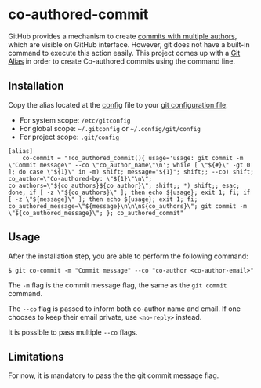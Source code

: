 # co-authored-commit

GitHub provides a mechanism to create [commits with multiple authors](https://help.github.com/articles/creating-a-commit-with-multiple-authors/), which are visible on GitHub interface. However, git does not have a built-in command to execute this action easily. This project comes up with a [Git Alias](https://git-scm.com/book/en/v2/Git-Basics-Git-Aliases) in order to create Co-authored commits using the command line.

## Installation

Copy the alias located at the [config](config) file to your [git configuration file](https://git-scm.com/book/en/v2/Getting-Started-First-Time-Git-Setup):
* For system scope: `/etc/gitconfig`
* For global scope: `~/.gitconfig` or `~/.config/git/config`
* For project scope: `.git/config`

```
[alias]
    co-commit = "!co_authored_commit(){ usage='usage: git commit -m \"Commit message\" --co \"co_author_name\"\n'; while [ \"${#}\" -gt 0 ]; do case \"${1}\" in -m) shift; message="${1}"; shift;; --co) shift; co_author=\"Co-authored-by: \"${1}\"\n\"; co_authors=\"${co_authors}${co_author}\"; shift;; *) shift;; esac; done; if [ -z \"${co_authors}\" ]; then echo ${usage}; exit 1; fi; if [ -z \"${message}\" ]; then echo ${usage}; exit 1; fi; co_authored_message=\"${message}\n\n\n${co_authors}\"; git commit -m \"${co_authored_message}\"; }; co_authored_commit"
```

## Usage

After the installation step, you are able to perform the following command:

```
$ git co-commit -m "Commit message" --co "co-author <co-author-email>"
```
The `-m` flag is the commit message flag, the same as the `git commit` command.

The `--co` flag is passed to inform both co-author name and email. If one chooses to keep their email private, use `<no-reply>` instead.

It is possible to pass multiple `--co` flags.

## Limitations

For now, it is mandatory to pass the the git commit message flag.
